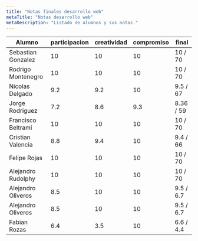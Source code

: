 ```yaml
---
title: "Notas finales desarrollo web"
metaTitle: "Notas desarrollo web"
metaDescription: "Listado de alumnos y sus notas."
---
```

| Alumno | participacion | creatividad | compromiso | final |
|---|---|---|---|---|
| Sebastian Gonzalez |10|10|10|10 / 70|
| Rodrigo Montenegro |10|10|10|10 / 70|
| Nicolas Delgado |9.2|9.2|10|9.5 / 67|
| Jorge Rodriguez |7.2|8.6|9.3| 8.36 / 59 |
| Francisco Beltrami |10|10|10|10 / 70|
| Cristian Valencia |8.8|9.4| 10 | 9.4 / 66 |
| Felipe Rojas |10|10|10|10 / 70|
| Alejandro Rudolphy |10|10|10| 10 / 70|
| Alejandro Oliveros |8.5|10|10| 9.5 / 6.7|
| Alejandro Oliveros |8.5|10|10| 9.5 / 6.7|
| Fabian Rozas |6.4|3.5|10| 6.6 / 4.4|














